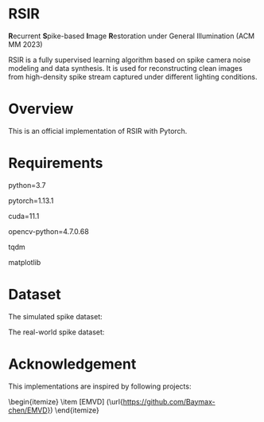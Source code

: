 # RSIR
**R**ecurrent **S**pike-based **I**mage **R**estoration under General Illumination (ACM MM 2023)

RSIR is a fully supervised learning algorithm based on spike camera noise modeling and data synthesis.
It is used for reconstructing clean images from high-density spike stream captured under different lighting conditions.

# Overview
This is an official implementation of RSIR with Pytorch.

# Requirements
python=3.7

pytorch=1.13.1

cuda=11.1

opencv-python=4.7.0.68

tqdm

matplotlib

# Dataset
The simulated spike dataset:

The real-world spike dataset:
# Acknowledgement
This implementations are inspired by following projects:

\begin{itemize}
    \item [EMVD] (\url{https://github.com/Baymax-chen/EMVD})
\end{itemize}
